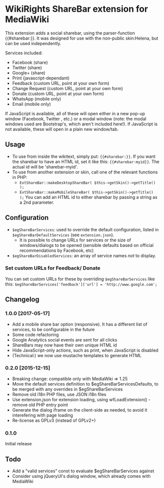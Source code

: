 WikiRights ShareBar extension for MediaWiki
===========================================

This extension adds a social sharebar, using the parser-function
{{#sharebar:}}. It was designed for use with the non-public skin:Helena,
but can be used independently.

Services included:
- Facebook (share)
- Twitter (share)
- Google+ (share)
- Print (javascript-dependant)
- Feedback (custom URL, point at your own form)
- Change Request (custom URL, point at your own form)
- Donate (custom URL, point at your own form)
- WhatsApp (mobile only)
- Email (mobile only)

If JavaScript is available, all of these will open either in a new pop-up window (Facebook, Twitter
, etc.) or a modal window (note: the modal windows used are Bootstrap's, which aren't included here!).
If JavaScript is not available, these will open in a plain new window/tab.

## Usage
- To use from inside the wikitext, simply put:
  `{{#sharebar:}}`. If you want the sharebar to have an HTML id, set it like this:
  `{{#sharebar:myid}}`. The actual id will be 'sharebar-myid'.
- To use from another extension or skin, call one of the relevant functions in PHP:
  - `ExtShareBar::makeDesktopShareBar( $this->getSkin()->getTitle() );`
  - `ExtShareBar::makeMobileShareBar( $this->getSkin()->getTitle() );`
  You can add an HTML id to either sharebar by passing a string as a 2nd parameter.


## Configuration
- `$egShareBarServices`: used to override the default configuration, listed in
  `$egShareBarDefaultServices` (see `extension.json`).
    - It is possible to change URLs for services or the size of windows/dialogs to be opened
    (sensible defaults based on official recommendations by Facebook, etc)
- `$egShareBarDisabledServices`: an array of service names *not* to display.

### Set custom URLs for Feedback/ Donate
You can set custom URLs for these by overriding `$egShareBarServices` like this:
`$egShareBarServices['feedback']['url'] = 'http://www.google.com';`

## Changelog

### 1.0.0 [2017-05-17]
- Add a mobile share bar option (responsive). It has a different list
  of services, to be configurable in the future
- Some code refactoring
- Google Analytics social events are sent for all clicks
- ShareBars may now have their own unique HTML id
- Hide JavaScript-only actions, such as print, when JavaScript is disabled
- (Technical:) we now use mustache templates to generate HTML


### 0.2.0 [2015-12-15]
- Breaking change: compatible only with MediaWiki => 1.25
- Move the default services definition to $egShareBarServicesDefaults, to be merged with any overrides
  in $egShareBarServices
- Remove old i18n PHP files, use JSON i18n files
- Use extension.json for extension loading, using wfLoadExtension() - remove old PHP entry point
- Generate the dialog iframe on the client-side as needed, to avoid it interefering with page loading
- Re-license as GPLv3 (instead of GPLv2+)


### 0.1.0
Initial release


## Todo
 * Add a "valid services" const to evaluate $egShareBarServices against
 * Consider using jQueryUI's dialog window, which already comes with MediaWiki

